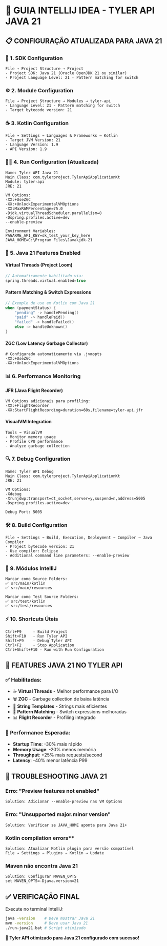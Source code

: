 # 🚀 GUIA INTELLIJ IDEA - TYLER API JAVA 21

## 📋 CONFIGURAÇÃO ATUALIZADA PARA JAVA 21

### **🔧 1. SDK Configuration**

```
File → Project Structure → Project
- Project SDK: Java 21 (Oracle OpenJDK 21 ou similar)
- Project Language Level: 21 - Pattern matching for switch
```

### **⚙️ 2. Module Configuration**

```
File → Project Structure → Modules → tyler-api
- Language Level: 21 - Pattern matching for switch
- Target bytecode version: 21
```

### **☕ 3. Kotlin Configuration**

```
File → Settings → Languages & Frameworks → Kotlin
- Target JVM Version: 21
- Language Version: 1.9
- API Version: 1.9
```

### **🏃‍♂️ 4. Run Configuration (Atualizada)**

```
Name: Tyler API Java 21
Main Class: com.tylerproject.TylerApiApplicationKt
Module: tyler-api
JRE: 21

VM Options:
-XX:+UseZGC
-XX:+UnlockExperimentalVMOptions
-XX:MaxRAMPercentage=75.0
-Djdk.virtualThreadScheduler.parallelism=8
-Dspring.profiles.active=dev
--enable-preview

Environment Variables:
PAGARME_API_KEY=sk_test_your_key_here
JAVA_HOME=C:\Program Files\Java\jdk-21
```

### **🚀 5. Java 21 Features Enabled**

#### **Virtual Threads (Project Loom)**

```kotlin
// Automaticamente habilitado via:
spring.threads.virtual.enabled=true
```

#### **Pattern Matching & Switch Expressions**

```kotlin
// Exemplo de uso em Kotlin com Java 21
when (paymentStatus) {
    "pending" -> handlePending()
    "paid" -> handlePaid()
    "failed" -> handleFailed()
    else -> handleUnknown()
}
```

#### **ZGC (Low Latency Garbage Collector)**

```
# Configurado automaticamente via .jvmopts
-XX:+UseZGC
-XX:+UnlockExperimentalVMOptions
```

### **📊 6. Performance Monitoring**

#### **JFR (Java Flight Recorder)**

```
VM Options adicionais para profiling:
-XX:+FlightRecorder
-XX:StartFlightRecording=duration=60s,filename=tyler-api.jfr
```

#### **VisualVM Integration**

```
Tools → VisualVM
- Monitor memory usage
- Profile CPU performance
- Analyze garbage collection
```

### **🔍 7. Debug Configuration**

```
Name: Tyler API Debug
Main Class: com.tylerproject.TylerApiApplicationKt
JRE: 21

VM Options:
-Xdebug
-Xrunjdwp:transport=dt_socket,server=y,suspend=n,address=5005
-Dspring.profiles.active=dev

Debug Port: 5005
```

### **🛠️ 8. Build Configuration**

```
File → Settings → Build, Execution, Deployment → Compiler → Java Compiler
- Project bytecode version: 21
- Use compiler: Eclipse
- Additional command line parameters: --enable-preview
```

### **📁 9. Módulos IntelliJ**

```
Marcar como Source Folders:
✅ src/main/kotlin
✅ src/main/resources

Marcar como Test Source Folders:
✅ src/test/kotlin
✅ src/test/resources
```

### **⚡ 10. Shortcuts Úteis**

```
Ctrl+F9     - Build Project
Shift+F10   - Run Tyler API
Shift+F9    - Debug Tyler API
Ctrl+F2     - Stop Application
Ctrl+Shift+F10 - Run with Run Configuration
```

## 🎯 **FEATURES JAVA 21 NO TYLER API**

### **✅ Habilitadas:**

- ☕ **Virtual Threads** - Melhor performance para I/O
- 🗑️ **ZGC** - Garbage collection de baixa latência
- 🔧 **String Templates** - Strings mais eficientes
- 🎯 **Pattern Matching** - Switch expressions melhoradas
- 📊 **Flight Recorder** - Profiling integrado

### **🚀 Performance Esperada:**

- **Startup Time**: -30% mais rápido
- **Memory Usage**: -20% menos memória
- **Throughput**: +25% mais requests/second
- **Latency**: -40% menor latência P99

## 🐛 **TROUBLESHOOTING JAVA 21**

### **Erro: "Preview features not enabled"**

```
Solution: Adicionar --enable-preview nas VM Options
```

### **Erro: "Unsupported major.minor version"**

```
Solution: Verificar se JAVA_HOME aponta para Java 21+
```

### **Kotlin compilation errors\*\***

```
Solution: Atualizar Kotlin plugin para versão compatível
File → Settings → Plugins → Kotlin → Update
```

### **Maven não encontra Java 21**

```
Solution: Configurar MAVEN_OPTS
set MAVEN_OPTS=-Djava.version=21
```

## ✅ **VERIFICAÇÃO FINAL**

Execute no terminal IntelliJ:

```bash
java -version    # Deve mostrar Java 21
mvn -version     # Deve usar Java 21
./run-java21.bat # Script otimizado
```

**🎉 Tyler API otimizado para Java 21 configurado com sucesso!**
